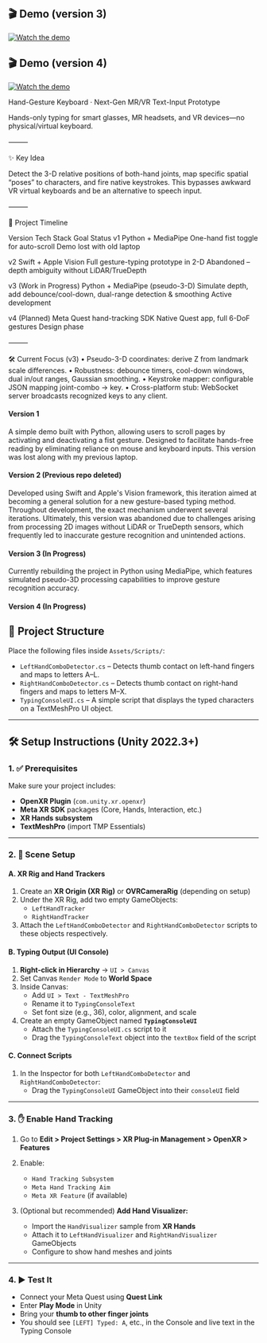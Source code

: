 ## 🎬 Demo (version 3)

[![Watch the demo](https://img.youtube.com/vi/eBK7kDqg1JQ/hqdefault.jpg)](https://youtube.com/shorts/eBK7kDqg1JQ)

## 🎬 Demo (version 4)

[![Watch the demo](https://img.youtube.com/vi/r-O3qNZsaQk/hqdefault.jpg)](https://youtube.com/shorts/r-O3qNZsaQk)

Hand-Gesture Keyboard · Next-Gen MR/VR Text-Input Prototype

Hands-only typing for smart glasses, MR headsets, and VR devices—no physical/virtual keyboard.

⸻

✨ Key Idea

Detect the 3-D relative positions of both-hand joints, map specific spatial “poses” to characters, and fire native keystrokes. This bypasses awkward VR virtual keyboards and be an alternative to speech input.

⸻

🚀 Project Timeline

Version	Tech Stack	Goal	Status
v1	Python + MediaPipe	One-hand fist toggle for auto-scroll	Demo lost with old laptop

v2	Swift + Apple Vision	Full gesture-typing prototype in 2-D	Abandoned – depth ambiguity without LiDAR/TrueDepth

v3 (Work in Progress)	Python + MediaPipe (pseudo-3-D)	Simulate depth, add debounce/cool-down, dual-range detection & smoothing	Active development

v4 (Planned)	Meta Quest hand-tracking SDK	Native Quest app, full 6-DoF gestures	Design phase



⸻

🛠️ Current Focus (v3)
	•	Pseudo-3-D coordinates: derive Z from landmark scale differences.
	•	Robustness: debounce timers, cool-down windows, dual in/out ranges, Gaussian smoothing.
	•	Keystroke mapper: configurable JSON mapping joint-combo → key.
	•	Cross-platform stub: WebSocket server broadcasts recognized keys to any client.

#### Version 1
A simple demo built with Python, allowing users to scroll pages by activating and deactivating a fist gesture. Designed to facilitate hands-free reading by eliminating reliance on mouse and keyboard inputs. This version was lost along with my previous laptop.

#### Version 2 (Previous repo deleted)
Developed using Swift and Apple's Vision framework, this iteration aimed at becoming a general solution for a new gesture-based typing method. Throughout development, the exact mechanism underwent several iterations. Ultimately, this version was abandoned due to challenges arising from processing 2D images without LiDAR or TrueDepth sensors, which frequently led to inaccurate gesture recognition and unintended actions.



#### Version 3 (In Progress)
Currently rebuilding the project in Python using MediaPipe, which features simulated pseudo-3D processing capabilities to improve gesture recognition accuracy.

#### Version 4 (In Progress)

## 📁 Project Structure

Place the following files inside `Assets/Scripts/`:

- `LeftHandComboDetector.cs` – Detects thumb contact on left-hand fingers and maps to letters A–L.
- `RightHandComboDetector.cs` – Detects thumb contact on right-hand fingers and maps to letters M–X.
- `TypingConsoleUI.cs` – A simple script that displays the typed characters on a TextMeshPro UI object.

---

## 🛠️ Setup Instructions (Unity 2022.3+)

### 1. ✅ Prerequisites
Make sure your project includes:
- **OpenXR Plugin** (`com.unity.xr.openxr`)
- **Meta XR SDK** packages (Core, Hands, Interaction, etc.)
- **XR Hands subsystem**
- **TextMeshPro** (import TMP Essentials)

---

### 2. 🧩 Scene Setup

#### A. XR Rig and Hand Trackers
1. Create an **XR Origin (XR Rig)** or **OVRCameraRig** (depending on setup)
2. Under the XR Rig, add two empty GameObjects:
   - `LeftHandTracker`
   - `RightHandTracker`
3. Attach the `LeftHandComboDetector` and `RightHandComboDetector` scripts to these objects respectively.

#### B. Typing Output (UI Console)
1. **Right-click in Hierarchy** → `UI > Canvas`
2. Set Canvas `Render Mode` to **World Space**
3. Inside Canvas:
   - Add `UI > Text - TextMeshPro`
   - Rename it to `TypingConsoleText`
   - Set font size (e.g., 36), color, alignment, and scale
4. Create an empty GameObject named **`TypingConsoleUI`**
   - Attach the `TypingConsoleUI.cs` script to it
   - Drag the `TypingConsoleText` object into the `textBox` field of the script

#### C. Connect Scripts
1. In the Inspector for both `LeftHandComboDetector` and `RightHandComboDetector`:
   - Drag the `TypingConsoleUI` GameObject into their `consoleUI` field

---

### 3. ✋ Enable Hand Tracking

1. Go to **Edit > Project Settings > XR Plug-in Management > OpenXR > Features**
2. Enable:
   - `Hand Tracking Subsystem`
   - `Meta Hand Tracking Aim`
   - `Meta XR Feature` (if available)

3. (Optional but recommended) **Add Hand Visualizer:**
   - Import the `HandVisualizer` sample from **XR Hands**
   - Attach it to `LeftHandVisualizer` and `RightHandVisualizer` GameObjects
   - Configure to show hand meshes and joints

---

### 4. ▶️ Test It

- Connect your Meta Quest using **Quest Link**
- Enter **Play Mode** in Unity
- Bring your **thumb to other finger joints**
- You should see `[LEFT] Typed: A`, etc., in the Console and live text in the Typing Console
